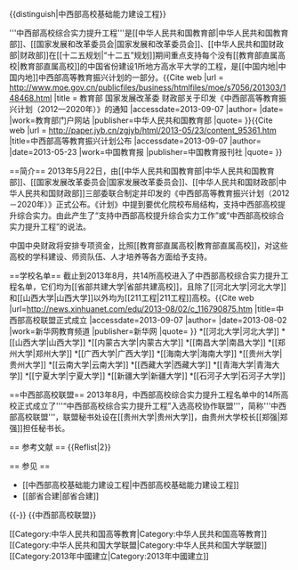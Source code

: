 {{distinguish|中西部高校基础能力建设工程}}

'''中西部高校综合实力提升工程'''是[[中华人民共和国教育部|中华人民共和国教育部]]、[[国家发展和改革委员会|国家发展和改革委员会]]、[[中华人民共和国财政部|财政部]]在[[十二五规划|“十二五”规划]]期间重点支持每个没有[[教育部直属高校|教育部直属高校]]的中国省份建设1所地方高水平大学的工程，是[[中国内地|中国内地]]中西部高等教育振兴计划的一部分。<ref name="moe">{{Cite web |url = http://www.moe.gov.cn/publicfiles/business/htmlfiles/moe/s7056/201303/148468.html |title = 教育部 国家发展改革委 财政部关于印发《中西部高等教育振兴计划（2012—2020年）》的通知 |accessdate=2013-09-07 |author= |date= |work=教育部门户网站 |publisher=中华人民共和国教育部 |quote= }}</ref><ref name="jyb">{{Cite web |url = http://paper.jyb.cn/zgjyb/html/2013-05/23/content_95361.htm |title=中西部高等教育振兴计划公布 |accessdate=2013-09-07 |author= |date=2013-05-23 |work=中国教育报 |publisher=中国教育报刊社 |quote= }}</ref>

==简介==
2013年5月22日，由[[中华人民共和国教育部|中华人民共和国教育部]]、[[国家发展改革委员会|国家发展改革委员会]]、[[中华人民共和国财政部|中华人民共和国财政部]]三部委联合制定并印发的《中西部高等教育振兴计划（2012－2020年）》正式公布<ref name="jyb" />。《计划》中提到要优化院校布局结构，支持中西部高校提升综合实力<ref name="moe" />。由此产生了“支持中西部高校提升综合实力工作”或“中西部高校综合实力提升工程”的说法。

中国中央财政将安排专项资金，比照[[教育部直属高校|教育部直属高校]]，对这些高校的学科建设、师资队伍、人才培养等各方面给予支持。<ref name="jyb" />

==学校名单==
截止到2013年8月，共14所高校进入了中西部高校综合实力提升工程名单，它们均为[[省部共建大学|省部共建高校]]，且除了[[河北大学|河北大学]]和[[山西大学|山西大学]]以外均为[[211工程|211工程]]高校。<ref name="xinhua">{{Cite web |url=http://news.xinhuanet.com/edu/2013-08/02/c_116790875.htm |title=中西部高校联盟正式成立 |accessdate=2013-09-07 |author= |date=2013-08-02 |work=新华网教育频道 |publisher=新华网 |quote= }}</ref>
*[[河北大学|河北大学]]
*[[山西大学|山西大学]]
*[[内蒙古大学|内蒙古大学]]
*[[南昌大学|南昌大学]]
*[[郑州大学|郑州大学]]
*[[广西大学|广西大学]]
*[[海南大学|海南大学]]
*[[贵州大学|贵州大学]]
*[[云南大学|云南大学]]
*[[西藏大学|西藏大学]]
*[[青海大学|青海大学]]
*[[宁夏大学|宁夏大学]]
*[[新疆大学|新疆大学]]
*[[石河子大学|石河子大学]]

==中西部高校联盟==
2013年8月，中西部高校综合实力提升工程名单中的14所高校正式成立了'''“中西部高校综合实力提升工程”入选高校协作联盟'''，简称'''中西部高校联盟'''，联盟秘书处设在[[贵州大学|贵州大学]]，由贵州大学校长[[郑强|郑强]]担任秘书长。<ref name="xinhua" />

== 参考文献 ==
{{Reflist|2}}

== 参见 ==
* [[中西部高校基础能力建设工程|中西部高校基础能力建设工程]]
* [[部省合建|部省合建]]

{{-}}
{{中西部高校联盟}}

[[Category:中华人民共和国高等教育|Category:中华人民共和国高等教育]]
[[Category:中华人民共和国大学联盟|Category:中华人民共和国大学联盟]]
[[Category:2013年中國建立|Category:2013年中國建立]]